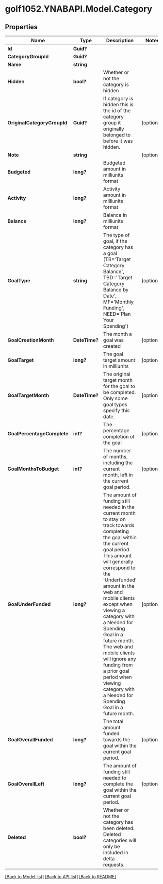 # golf1052.YNABAPI.Model.Category
## Properties

Name | Type | Description | Notes
------------ | ------------- | ------------- | -------------
**Id** | **Guid?** |  | 
**CategoryGroupId** | **Guid?** |  | 
**Name** | **string** |  | 
**Hidden** | **bool?** | Whether or not the category is hidden | 
**OriginalCategoryGroupId** | **Guid?** | If category is hidden this is the id of the category group it originally belonged to before it was hidden. | [optional] 
**Note** | **string** |  | [optional] 
**Budgeted** | **long?** | Budgeted amount in milliunits format | 
**Activity** | **long?** | Activity amount in milliunits format | 
**Balance** | **long?** | Balance in milliunits format | 
**GoalType** | **string** | The type of goal, if the category has a goal (TB&#x3D;&#39;Target Category Balance&#39;, TBD&#x3D;&#39;Target Category Balance by Date&#39;, MF&#x3D;&#39;Monthly Funding&#39;, NEED&#x3D;&#39;Plan Your Spending&#39;) | [optional] 
**GoalCreationMonth** | **DateTime?** | The month a goal was created | [optional] 
**GoalTarget** | **long?** | The goal target amount in milliunits | [optional] 
**GoalTargetMonth** | **DateTime?** | The original target month for the goal to be completed.  Only some goal types specify this date. | [optional] 
**GoalPercentageComplete** | **int?** | The percentage completion of the goal | [optional] 
**GoalMonthsToBudget** | **int?** | The number of months, including the current month, left in the current goal period. | [optional] 
**GoalUnderFunded** | **long?** | The amount of funding still needed in the current month to stay on track towards completing the goal within the current goal period.  This amount will generally correspond to the &#39;Underfunded&#39; amount in the web and mobile clients except when viewing a category with a Needed for Spending Goal in a future month.  The web and mobile clients will ignore any funding from a prior goal period when viewing category with a Needed for Spending Goal in a future month. | [optional] 
**GoalOverallFunded** | **long?** | The total amount funded towards the goal within the current goal period. | [optional] 
**GoalOverallLeft** | **long?** | The amount of funding still needed to complete the goal within the current goal period. | [optional] 
**Deleted** | **bool?** | Whether or not the category has been deleted.  Deleted categories will only be included in delta requests. | 

[[Back to Model list]](../README.md#documentation-for-models) [[Back to API list]](../README.md#documentation-for-api-endpoints) [[Back to README]](../README.md)

